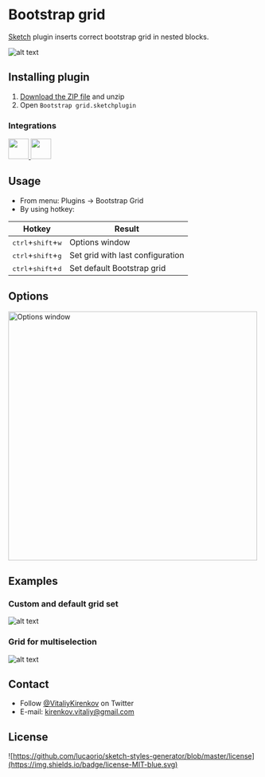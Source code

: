 # Bootstrap grid
[Sketch](https://www.sketchapp.com/) plugin inserts correct bootstrap grid in nested blocks.

![alt text](https://github.com/De-La-Vega/BootstrapGrid/blob/master/resources/demo.gif "Bootstrap grid demo")

## Installing plugin
1. [Download the ZIP file](https://github.com/De-La-Vega/BootstrapGrid/archive/master.zip) and unzip
2. Open `Bootstrap grid.sketchplugin`

### Integrations
<a href="http://bit.ly/SketchRunnerWebsite">
    <img height="41" src="http://bit.ly/RunnerBadgeBlue">
</a>
<a href="https://sketchpacks.com/De-La-Vega/BootstrapGrid/install">
    <img height="41" src="http://sketchpacks-com.s3.amazonaws.com/assets/badges/sketchpacks-badge-install.png" >
</a>

## Usage
* From menu: Plugins -> Bootstrap Grid
* By using hotkey:

| Hotkey         | Result |
| ------------ | ------- |
| <kbd>ctrl</kbd>+<kbd>shift</kbd>+<kbd>w</kbd> | Options window |
| <kbd>ctrl</kbd>+<kbd>shift</kbd>+<kbd>g</kbd> | Set grid with last configuration |
| <kbd>ctrl</kbd>+<kbd>shift</kbd>+<kbd>d</kbd> | Set default Bootstrap grid |

## Options
<img src="https://github.com/De-La-Vega/BootstrapGrid/blob/master/resources/grid-options.jpg" alt="Options window" width="500" />

## Examples
### Custom and default grid set
![alt text](https://github.com/De-La-Vega/BootstrapGrid/blob/master/resources/custom-and-default.gif "Custom and default grid set")

### Grid for multiselection
![alt text](https://github.com/De-La-Vega/BootstrapGrid/blob/master/resources/multiselection.gif "Grid for multiselection")

## Contact
* Follow [@VitaliyKirenkov](https://twitter.com/VitaliyKirenkov) on Twitter
* E-mail: [kirenkov.vitaliy@gmail.com](mailto:kirenkov.vitaliy@gmail.com)

## License
![https://github.com/lucaorio/sketch-styles-generator/blob/master/license](https://img.shields.io/badge/license-MIT-blue.svg)